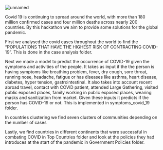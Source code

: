 ![unnamed](https://user-images.githubusercontent.com/50532530/125205463-01eebd00-e2a0-11eb-86e8-c6cdedb8ecda.png)

Covid 19 is continuing to spread around the world, with more than 180 million confirmed cases and four million deaths across nearly 200 countries. By this hackathon we aim to provide some solutions for the global pandemic.

First we analysed the covid cases throughout the world to find the “POPULATIONS THAT HAVE THE HIGHEST RISK OF CONTRACTING COVID-19”. This is done in the case analysis folder.

Next we made a model to predict the occurrence of COVID-19 given the symptoms and activities of the people. It takes as input if the the person is having symptoms like breathing problem, fever, dry cough, sore throat, running nose, headache, fatigue or has diseases like asthma, heart disease, diabetes, hyper tension, gastrointestinal. It also takes into account recent abroad travel, contact with COVID patient, attended Large Gathering, visited public exposed places, family working in public exposed places, wearing masks and sanitization from market.  Given these inputs it predicts if the person has COVID-19 or not.  This is implemented in symptoms_covid_19 folder.

In countries clustering we find seven clusters of communities depending on the number of cases

Lastly, we find countries in different continents that were successful in combating COVID in Top Countries folder and look at the policies they had introduces at the start of the pandemic in Government Policies folder. 
